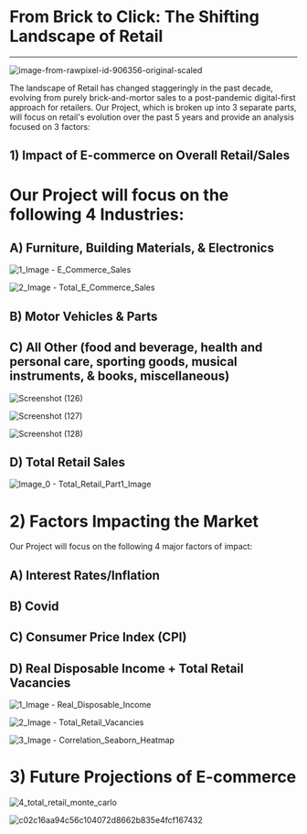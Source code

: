 # From Brick to Click: The Shifting Landscape of Retail
---

![image-from-rawpixel-id-906356-original-scaled](https://github.com/FrostyMfasis/online-vs-physical-retail/assets/133065460/c3982650-28ce-4733-a4f6-197ab6ad693f)

The landscape of Retail has changed staggeringly in the past decade, evolving from purely brick-and-mortor sales to a post-pandemic digital-first approach for retailers. Our Project, which is broken up into 3 separate parts, will focus on retail's evolution over the past 5 years and provide an analysis focused on 3 factors:

## 1) Impact of E-commerce on Overall Retail/Sales

# Our Project will focus on the following 4 Industries:

## A) Furniture, Building Materials, & Electronics

![1_Image - E_Commerce_Sales ](https://github.com/FrostyMfasis/online-vs-physical-retail/assets/133065460/f9fb11b0-e556-4153-9257-9dea4ebd1d3f)

![2_Image - Total_E_Commerce_Sales](https://github.com/FrostyMfasis/online-vs-physical-retail/assets/133065460/0219b659-7a30-4d18-aa2a-3aafc10fe041)

## B) Motor Vehicles & Parts

## C) All Other (food and beverage, health and personal care, sporting goods, musical instruments, & books, miscellaneous) 

![Screenshot (126)](https://github.com/FrostyMfasis/online-vs-physical-retail/assets/133065460/b7c12d6b-0d35-447f-95e9-e48864f8e5fe)

![Screenshot (127)](https://github.com/FrostyMfasis/online-vs-physical-retail/assets/133065460/59434441-54f7-45ba-b67d-c9abac6b46f0)

![Screenshot (128)](https://github.com/FrostyMfasis/online-vs-physical-retail/assets/133065460/ae498a0a-f3a8-4a95-b081-d31fc838c76b)

## D) Total Retail Sales

![Image_0 - Total_Retail_Part1_Image](https://github.com/FrostyMfasis/online-vs-physical-retail/assets/133065460/8fd9003b-62ab-485e-a142-c4a5eb99c6c6)

 











# 2) Factors Impacting the Market

Our Project will focus on the following 4 major factors of impact:

## A) Interest Rates/Inflation

## B) Covid

## C) Consumer Price Index (CPI)

## D) Real Disposable Income + Total Retail Vacancies 

![1_Image - Real_Disposable_Income](https://github.com/FrostyMfasis/online-vs-physical-retail/assets/133065460/9915f320-d7ba-4126-a72a-0590585f5d31)

![2_Image - Total_Retail_Vacancies](https://github.com/FrostyMfasis/online-vs-physical-retail/assets/133065460/4e1fd9a7-5732-4197-8b24-703dd30bf604)

![3_Image - Correlation_Seaborn_Heatmap](https://github.com/FrostyMfasis/online-vs-physical-retail/assets/133065460/05ac3251-37e0-4707-9dd6-c5173a7bc7e5)














# 3) Future Projections of E-commerce

![4_total_retail_monte_carlo](https://github.com/FrostyMfasis/online-vs-physical-retail/assets/133065460/2f140b24-4791-441e-afbb-120533dfb44f)

![c02c16aa94c56c104072d8662b835e4fcf167432](https://github.com/FrostyMfasis/online-vs-physical-retail/assets/133065460/61b0f109-47ef-4164-b83c-88e8189bffa6)



   
 

